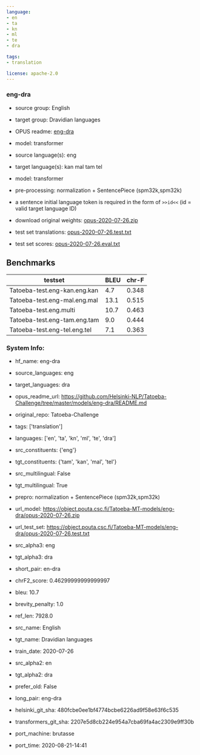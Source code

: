 ```yaml
---
language: 
- en
- ta
- kn
- ml
- te
- dra

tags:
- translation

license: apache-2.0
---
```


### eng-dra

* source group: English 
* target group: Dravidian languages 
*  OPUS readme: [eng-dra](https://github.com/Helsinki-NLP/Tatoeba-Challenge/tree/master/models/eng-dra/README.md)

*  model: transformer
* source language(s): eng
* target language(s): kan mal tam tel
* model: transformer
* pre-processing: normalization + SentencePiece (spm32k,spm32k)
* a sentence initial language token is required in the form of `>>id<<` (id = valid target language ID)
* download original weights: [opus-2020-07-26.zip](https://object.pouta.csc.fi/Tatoeba-MT-models/eng-dra/opus-2020-07-26.zip)
* test set translations: [opus-2020-07-26.test.txt](https://object.pouta.csc.fi/Tatoeba-MT-models/eng-dra/opus-2020-07-26.test.txt)
* test set scores: [opus-2020-07-26.eval.txt](https://object.pouta.csc.fi/Tatoeba-MT-models/eng-dra/opus-2020-07-26.eval.txt)

## Benchmarks

| testset               | BLEU  | chr-F |
|-----------------------|-------|-------|
| Tatoeba-test.eng-kan.eng.kan 	| 4.7 	| 0.348 |
| Tatoeba-test.eng-mal.eng.mal 	| 13.1 	| 0.515 |
| Tatoeba-test.eng.multi 	| 10.7 	| 0.463 |
| Tatoeba-test.eng-tam.eng.tam 	| 9.0 	| 0.444 |
| Tatoeba-test.eng-tel.eng.tel 	| 7.1 	| 0.363 |


### System Info: 
- hf_name: eng-dra

- source_languages: eng

- target_languages: dra

- opus_readme_url: https://github.com/Helsinki-NLP/Tatoeba-Challenge/tree/master/models/eng-dra/README.md

- original_repo: Tatoeba-Challenge

- tags: ['translation']

- languages: ['en', 'ta', 'kn', 'ml', 'te', 'dra']

- src_constituents: {'eng'}

- tgt_constituents: {'tam', 'kan', 'mal', 'tel'}

- src_multilingual: False

- tgt_multilingual: True

- prepro:  normalization + SentencePiece (spm32k,spm32k)

- url_model: https://object.pouta.csc.fi/Tatoeba-MT-models/eng-dra/opus-2020-07-26.zip

- url_test_set: https://object.pouta.csc.fi/Tatoeba-MT-models/eng-dra/opus-2020-07-26.test.txt

- src_alpha3: eng

- tgt_alpha3: dra

- short_pair: en-dra

- chrF2_score: 0.46299999999999997

- bleu: 10.7

- brevity_penalty: 1.0

- ref_len: 7928.0

- src_name: English

- tgt_name: Dravidian languages

- train_date: 2020-07-26

- src_alpha2: en

- tgt_alpha2: dra

- prefer_old: False

- long_pair: eng-dra

- helsinki_git_sha: 480fcbe0ee1bf4774bcbe6226ad9f58e63f6c535

- transformers_git_sha: 2207e5d8cb224e954a7cba69fa4ac2309e9ff30b

- port_machine: brutasse

- port_time: 2020-08-21-14:41